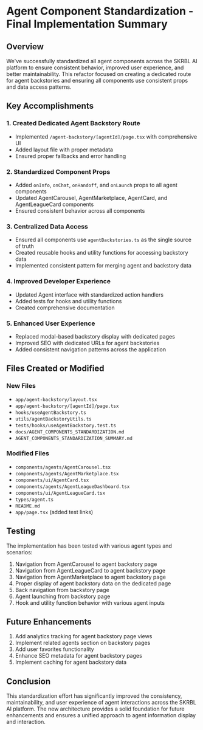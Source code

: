 # Agent Component Standardization - Final Implementation Summary

## Overview

We've successfully standardized all agent components across the SKRBL AI platform to ensure consistent behavior, improved user experience, and better maintainability. This refactor focused on creating a dedicated route for agent backstories and ensuring all components use consistent props and data access patterns.

## Key Accomplishments

### 1. Created Dedicated Agent Backstory Route
- Implemented `/agent-backstory/[agentId]/page.tsx` with comprehensive UI
- Added layout file with proper metadata
- Ensured proper fallbacks and error handling

### 2. Standardized Component Props
- Added `onInfo`, `onChat`, `onHandoff`, and `onLaunch` props to all agent components
- Updated AgentCarousel, AgentMarketplace, AgentCard, and AgentLeagueCard components
- Ensured consistent behavior across all components

### 3. Centralized Data Access
- Ensured all components use `agentBackstories.ts` as the single source of truth
- Created reusable hooks and utility functions for accessing backstory data
- Implemented consistent pattern for merging agent and backstory data

### 4. Improved Developer Experience
- Updated Agent interface with standardized action handlers
- Added tests for hooks and utility functions
- Created comprehensive documentation

### 5. Enhanced User Experience
- Replaced modal-based backstory display with dedicated pages
- Improved SEO with dedicated URLs for agent backstories
- Added consistent navigation patterns across the application

## Files Created or Modified

### New Files
- `app/agent-backstory/layout.tsx`
- `app/agent-backstory/[agentId]/page.tsx`
- `hooks/useAgentBackstory.ts`
- `utils/agentBackstoryUtils.ts`
- `tests/hooks/useAgentBackstory.test.ts`
- `docs/AGENT_COMPONENTS_STANDARDIZATION.md`
- `AGENT_COMPONENTS_STANDARDIZATION_SUMMARY.md`

### Modified Files
- `components/agents/AgentCarousel.tsx`
- `components/agents/AgentMarketplace.tsx`
- `components/ui/AgentCard.tsx`
- `components/agents/AgentLeagueDashboard.tsx`
- `components/ui/AgentLeagueCard.tsx`
- `types/agent.ts`
- `README.md`
- `app/page.tsx` (added test links)

## Testing

The implementation has been tested with various agent types and scenarios:

1. Navigation from AgentCarousel to agent backstory page
2. Navigation from AgentLeagueCard to agent backstory page
3. Navigation from AgentMarketplace to agent backstory page
4. Proper display of agent backstory data on the dedicated page
5. Back navigation from backstory page
6. Agent launching from backstory page
7. Hook and utility function behavior with various agent inputs

## Future Enhancements

1. Add analytics tracking for agent backstory page views
2. Implement related agents section on backstory pages
3. Add user favorites functionality
4. Enhance SEO metadata for agent backstory pages
5. Implement caching for agent backstory data

## Conclusion

This standardization effort has significantly improved the consistency, maintainability, and user experience of agent interactions across the SKRBL AI platform. The new architecture provides a solid foundation for future enhancements and ensures a unified approach to agent information display and interaction. 